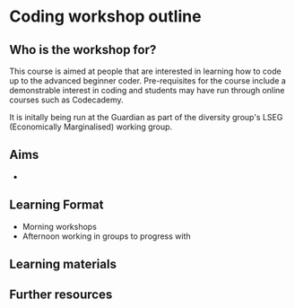 # Coding workshop outline

## Who is the workshop for?

This course is aimed at people that are interested in learning how to code up to the advanced beginner coder. Pre-requisites for the course include a demonstrable interest in coding and students may have run through online courses such as Codecademy. 

It is initally being run at the Guardian as part of the diversity group's LSEG (Economically Marginalised) working group.

## Aims

-

## Learning Format

- Morning workshops
- Afternoon working in groups to progress with 

## Learning materials

## Further resources
